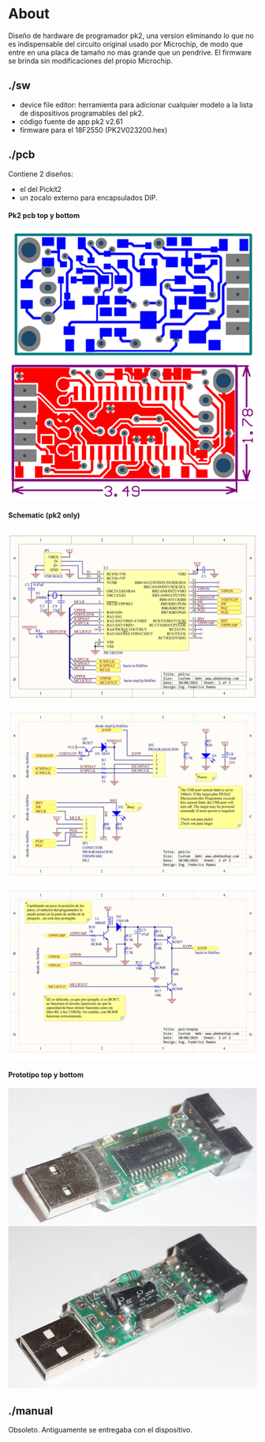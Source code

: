 # About
Diseño de hardware de programador pk2, una version eliminando lo que no es indispensable del circuito original usado por Microchip, de modo que entre en una placa de tamaño no mas grande que un pendrive. El firmware se brinda sin modificaciones del propio Microchip.

## ./sw
- device file editor: herramienta para adicionar cualquier modelo a la lista de dispositivos programables del pk2.
- código fuente de app pk2 v2.61
- firmware para el 18F2550 (PK2V023200.hex)

## ./pcb
Contiene 2 diseños:
- el del Pickit2
- un zocalo externo para encapsulados DIP.

#### Pk2 pcb top y bottom
![alt text](https://raw.githubusercontent.com/federicogramos/pk2/master/pcb/pk2/otherFiles/pcb_bot.jpg)
![alt text](https://raw.githubusercontent.com/federicogramos/pk2/master/pcb/pk2/otherFiles/pcb_top.jpg)

#### Schematic (pk2 only)
![alt text](https://raw.githubusercontent.com/federicogramos/pk2/master/pcb/pk2/otherFiles/sch_uc.jpg)
![alt text](https://raw.githubusercontent.com/federicogramos/pk2/master/pcb/pk2/otherFiles/sch_io.jpg)
![alt text](https://raw.githubusercontent.com/federicogramos/pk2/master/pcb/pk2/otherFiles/sch_stepUp.jpg)

#### Prototipo top y bottom
![alt text](https://raw.githubusercontent.com/federicogramos/pk2/master/pcb/pk2/otherFiles/prototipo_top.jpg)
![alt text](https://raw.githubusercontent.com/federicogramos/pk2/master/pcb/pk2/otherFiles/prototipo_bot.jpg)

## ./manual
Obsoleto. Antiguamente se entregaba con el dispositivo.
